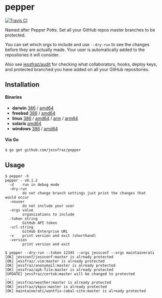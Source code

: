 # pepper

[![Travis CI](https://travis-ci.org/jessfraz/pepper.svg?branch=master)](https://travis-ci.org/jessfraz/pepper)

Named after Pepper Potts. Set all your GitHub repos master branches to be
protected.

You can set which orgs to include and use `--dry-run` to see the
changes before they are actually made. Your user is automatically added to the
repositories it will consider.

Also see [jessfraz/audit](https://github.com/jessfraz/audit) for checking what
collaborators, hooks, deploy keys, and protected branched you have added on
all your GitHub repositories.

## Installation

#### Binaries

- **darwin** [386](https://github.com/jessfraz/pepper/releases/download/v0.1.2/pepper-darwin-386) / [amd64](https://github.com/jessfraz/pepper/releases/download/v0.1.2/pepper-darwin-amd64)
- **freebsd** [386](https://github.com/jessfraz/pepper/releases/download/v0.1.2/pepper-freebsd-386) / [amd64](https://github.com/jessfraz/pepper/releases/download/v0.1.2/pepper-freebsd-amd64)
- **linux** [386](https://github.com/jessfraz/pepper/releases/download/v0.1.2/pepper-linux-386) / [amd64](https://github.com/jessfraz/pepper/releases/download/v0.1.2/pepper-linux-amd64) / [arm](https://github.com/jessfraz/pepper/releases/download/v0.1.2/pepper-linux-arm) / [arm64](https://github.com/jessfraz/pepper/releases/download/v0.1.2/pepper-linux-arm64)
- **solaris** [amd64](https://github.com/jessfraz/pepper/releases/download/v0.1.2/pepper-solaris-amd64)
- **windows** [386](https://github.com/jessfraz/pepper/releases/download/v0.1.2/pepper-windows-386) / [amd64](https://github.com/jessfraz/pepper/releases/download/v0.1.2/pepper-windows-amd64)

#### Via Go

```bash
$ go get github.com/jessfraz/pepper
```

## Usage

```console
$ pepper -h
pepper - v0.1.2
  -d    run in debug mode
  -dry-run
        do not change branch settings just print the changes that would occur
  -nouser
        do not include your user
  -orgs value
        organizations to include
  -token string
        GitHub API token
  -url string
        GitHub Enterprise URL
  -v    print version and exit (shorthand)
  -version
        print version and exit
```

```console
$ pepper --dry-run --token 12345 --orgs jessconf --orgs maintainerati
[OK] jessconf/jessconf:master is already protected
[OK] jessfraz/.vim:master is already protected
[OK] jessfraz/anonymail:master is already protected
[OK] jessfraz/apk-file:master is already protected
[UPDATE] jessfraz/certok:master will be changed to protected
...
[OK] jessfraz/weather:master is already protected
[OK] jessfraz/ykpiv:master is already protected
[OK] maintainerati/wontfix-cabal-site:master is already protected
```
